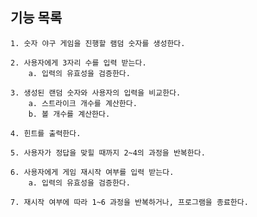 ## 기능 목록

    1. 숫자 야구 게임을 진행할 램덤 숫자를 생성한다.

    2. 사용자에게 3자리 수를 입력 받는다.
        a. 입력의 유효성을 검증한다.

    3. 생성된 랜덤 숫자와 사용자의 입력을 비교한다.
        a. 스트라이크 개수를 계산한다.
        b. 볼 개수를 계산한다.

    4. 힌트를 출력한다. 

    5. 사용자가 정답을 맞힐 때까지 2~4의 과정을 반복한다.

    6. 사용자에게 게임 재시작 여부를 입력 받는다.
        a. 입력의 유효성을 검증한다.

    7. 재시작 여부에 따라 1~6 과정을 반복하거나, 프로그램을 종료한다.